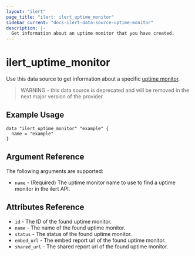 ```yaml
---
layout: "ilert"
page_title: "ilert: ilert_uptime_monitor"
sidebar_current: "docs-ilert-data-source-uptime-monitor"
description: |-
  Get information about an uptime monitor that you have created.
---
```


# ilert_uptime_monitor

Use this data source to get information about a specific [uptime monitor][1].

> WARNING - this data source is deprecated and will be removed in the next major version of the provider

## Example Usage

```hcl
data "ilert_uptime_monitor" "example" {
  name = "example"
}
```

## Argument Reference

The following arguments are supported:

- `name` - (Required) The uptime monitor name to use to find a uptime monitor in the ilert API.

## Attributes Reference

- `id` - The ID of the found uptime monitor.
- `name` - The name of the found uptime monitor.
- `status` - The status of the found uptime monitor.
- `embed_url` - The embed report url of the found uptime monitor.
- `shared_url` - The shared report url of the found uptime monitor.

[1]: https://api.ilert.com/api-docs/#tag/Uptime-Monitors
